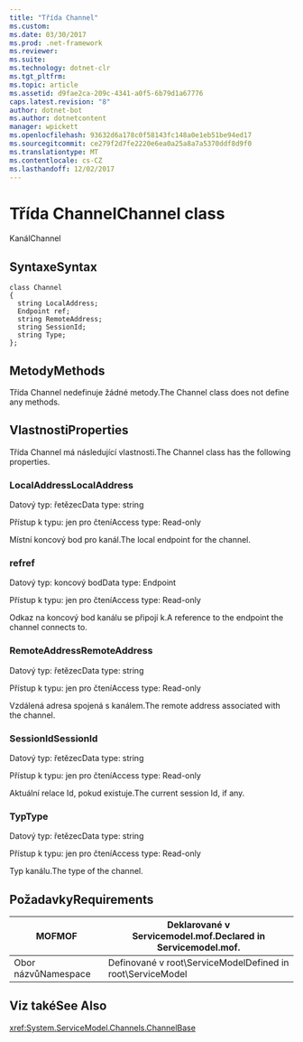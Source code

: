 ```yaml
---
title: "Třída Channel"
ms.custom: 
ms.date: 03/30/2017
ms.prod: .net-framework
ms.reviewer: 
ms.suite: 
ms.technology: dotnet-clr
ms.tgt_pltfrm: 
ms.topic: article
ms.assetid: d9fae2ca-209c-4341-a0f5-6b79d1a67776
caps.latest.revision: "8"
author: dotnet-bot
ms.author: dotnetcontent
manager: wpickett
ms.openlocfilehash: 93632d6a178c0f58143fc148a0e1eb51be94ed17
ms.sourcegitcommit: ce279f2d7fe2220e6ea0a25a8a7a5370ddf8d9f0
ms.translationtype: MT
ms.contentlocale: cs-CZ
ms.lasthandoff: 12/02/2017
---
```

# <a name="channel-class"></a><span data-ttu-id="3a99e-102">Třída Channel</span><span class="sxs-lookup"><span data-stu-id="3a99e-102">Channel class</span></span>
<span data-ttu-id="3a99e-103">Kanál</span><span class="sxs-lookup"><span data-stu-id="3a99e-103">Channel</span></span>  
  
## <a name="syntax"></a><span data-ttu-id="3a99e-104">Syntaxe</span><span class="sxs-lookup"><span data-stu-id="3a99e-104">Syntax</span></span>  
  
```  
class Channel  
{  
  string LocalAddress;  
  Endpoint ref;  
  string RemoteAddress;  
  string SessionId;  
  string Type;  
};  
```  
  
## <a name="methods"></a><span data-ttu-id="3a99e-105">Metody</span><span class="sxs-lookup"><span data-stu-id="3a99e-105">Methods</span></span>  
 <span data-ttu-id="3a99e-106">Třída Channel nedefinuje žádné metody.</span><span class="sxs-lookup"><span data-stu-id="3a99e-106">The Channel class does not define any methods.</span></span>  
  
## <a name="properties"></a><span data-ttu-id="3a99e-107">Vlastnosti</span><span class="sxs-lookup"><span data-stu-id="3a99e-107">Properties</span></span>  
 <span data-ttu-id="3a99e-108">Třída Channel má následující vlastnosti.</span><span class="sxs-lookup"><span data-stu-id="3a99e-108">The Channel class has the following properties.</span></span>  
  
### <a name="localaddress"></a><span data-ttu-id="3a99e-109">LocalAddress</span><span class="sxs-lookup"><span data-stu-id="3a99e-109">LocalAddress</span></span>  
 <span data-ttu-id="3a99e-110">Datový typ: řetězec</span><span class="sxs-lookup"><span data-stu-id="3a99e-110">Data type: string</span></span>  
  
 <span data-ttu-id="3a99e-111">Přístup k typu: jen pro čtení</span><span class="sxs-lookup"><span data-stu-id="3a99e-111">Access type: Read-only</span></span>  
  
 <span data-ttu-id="3a99e-112">Místní koncový bod pro kanál.</span><span class="sxs-lookup"><span data-stu-id="3a99e-112">The local endpoint for the channel.</span></span>  
  
### <a name="ref"></a><span data-ttu-id="3a99e-113">ref</span><span class="sxs-lookup"><span data-stu-id="3a99e-113">ref</span></span>  
 <span data-ttu-id="3a99e-114">Datový typ: koncový bod</span><span class="sxs-lookup"><span data-stu-id="3a99e-114">Data type: Endpoint</span></span>  
  
 <span data-ttu-id="3a99e-115">Přístup k typu: jen pro čtení</span><span class="sxs-lookup"><span data-stu-id="3a99e-115">Access type: Read-only</span></span>  
  
 <span data-ttu-id="3a99e-116">Odkaz na koncový bod kanálu se připojí k.</span><span class="sxs-lookup"><span data-stu-id="3a99e-116">A reference to the endpoint the channel connects to.</span></span>  
  
### <a name="remoteaddress"></a><span data-ttu-id="3a99e-117">RemoteAddress</span><span class="sxs-lookup"><span data-stu-id="3a99e-117">RemoteAddress</span></span>  
 <span data-ttu-id="3a99e-118">Datový typ: řetězec</span><span class="sxs-lookup"><span data-stu-id="3a99e-118">Data type: string</span></span>  
  
 <span data-ttu-id="3a99e-119">Přístup k typu: jen pro čtení</span><span class="sxs-lookup"><span data-stu-id="3a99e-119">Access type: Read-only</span></span>  
  
 <span data-ttu-id="3a99e-120">Vzdálená adresa spojená s kanálem.</span><span class="sxs-lookup"><span data-stu-id="3a99e-120">The remote address associated with the channel.</span></span>  
  
### <a name="sessionid"></a><span data-ttu-id="3a99e-121">SessionId</span><span class="sxs-lookup"><span data-stu-id="3a99e-121">SessionId</span></span>  
 <span data-ttu-id="3a99e-122">Datový typ: řetězec</span><span class="sxs-lookup"><span data-stu-id="3a99e-122">Data type: string</span></span>  
  
 <span data-ttu-id="3a99e-123">Přístup k typu: jen pro čtení</span><span class="sxs-lookup"><span data-stu-id="3a99e-123">Access type: Read-only</span></span>  
  
 <span data-ttu-id="3a99e-124">Aktuální relace Id, pokud existuje.</span><span class="sxs-lookup"><span data-stu-id="3a99e-124">The current session Id, if any.</span></span>  
  
### <a name="type"></a><span data-ttu-id="3a99e-125">Typ</span><span class="sxs-lookup"><span data-stu-id="3a99e-125">Type</span></span>  
 <span data-ttu-id="3a99e-126">Datový typ: řetězec</span><span class="sxs-lookup"><span data-stu-id="3a99e-126">Data type: string</span></span>  
  
 <span data-ttu-id="3a99e-127">Přístup k typu: jen pro čtení</span><span class="sxs-lookup"><span data-stu-id="3a99e-127">Access type: Read-only</span></span>  
  
 <span data-ttu-id="3a99e-128">Typ kanálu.</span><span class="sxs-lookup"><span data-stu-id="3a99e-128">The type of the channel.</span></span>  
  
## <a name="requirements"></a><span data-ttu-id="3a99e-129">Požadavky</span><span class="sxs-lookup"><span data-stu-id="3a99e-129">Requirements</span></span>  
  
|<span data-ttu-id="3a99e-130">MOF</span><span class="sxs-lookup"><span data-stu-id="3a99e-130">MOF</span></span>|<span data-ttu-id="3a99e-131">Deklarované v Servicemodel.mof.</span><span class="sxs-lookup"><span data-stu-id="3a99e-131">Declared in Servicemodel.mof.</span></span>|  
|---------|-----------------------------------|  
|<span data-ttu-id="3a99e-132">Obor názvů</span><span class="sxs-lookup"><span data-stu-id="3a99e-132">Namespace</span></span>|<span data-ttu-id="3a99e-133">Definované v root\ServiceModel</span><span class="sxs-lookup"><span data-stu-id="3a99e-133">Defined in root\ServiceModel</span></span>|  
  
## <a name="see-also"></a><span data-ttu-id="3a99e-134">Viz také</span><span class="sxs-lookup"><span data-stu-id="3a99e-134">See Also</span></span>  
 <xref:System.ServiceModel.Channels.ChannelBase>
